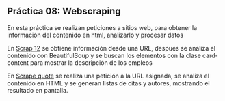 ## Práctica 08: Webscraping

En esta práctica se realizan peticiones a sitios web, para obtener la información del contenido en html, analizarlo y procesar datos

En [Scrap 12](./scrap12.py) se obtiene información desde una URL, después se analiza el contenido con BeautifulSoup y se buscan los elementos con la clase card-content para mostrar la descripción de los empleos

En [Scrape quote](./scrape_quote.py) se realiza una petición a la URL asignada, se analiza el contenido en HTML y se generan listas de citas y autores, mostrando el resultado en pantalla.